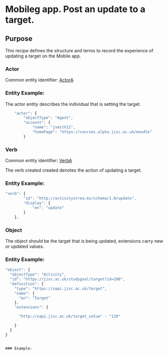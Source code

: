 # Mobileg app. Post an update to a target.


## Purpose
This recipe defines the structure and terms to record the experience of updating a target on the Mobile app.

### Actor
Common entity identifier: [ActorA](/common_structures.md#actora)

### Entity Example:
The actor entity describes the individual that is setting the target.


``` Javascript
    "actor": {
        "objectType": "Agent",
        "account": {
            "name": "jsmith12",
            "homePage": "https://courses.alpha.jisc.ac.uk/moodle"
        }

```

### Verb
Common entity identifier: [VerbA](/common_structures.md#verba)

The verb created created denotes the action of updating a target.

### Entity Example:
``` javascript
"verb": {
        "id": "http://activitystrea.ms/schema/1.0/update",
        "display": {
            "en": "update"
        }
    },
```


### Object

The object should be the target that is being updated, extensions carry new or updated values.

### Entity Example:

``` javascript
"object": {
  "objectType": "Activity",
  "id": "https://jisc.ac.uk/studygoal/target?id=100",
  "definition": {
    "type": "https://xapi.jisc.ac.uk/target",
    "name": {
      "en": "Target"
    },
    "extensions": {

      "http://xapi.jisc.ac.uk/target_value" : "120"

    }
  }
}


### Example:

